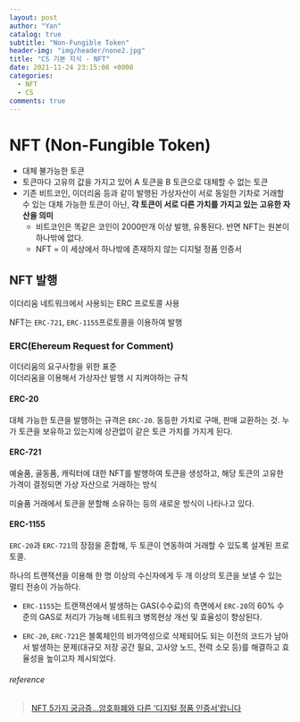 ```yaml
---
layout: post
author: "Yan"
catalog: true
subtitle: "Non-Fungible Token"
header-img: "img/header/none2.jpg"
title: "CS 기본 지식 - NFT"
date: 2021-11-24 23:15:08 +0000
categories:
  - NFT
  - CS
comments: true
---
```


# NFT (Non-Fungible Token)

- 대체 불가능한 토큰
- 토큰마다 고유의 값을 가지고 있어 A 토큰을 B 토큰으로 대체할 수 없는 토큰
- 기존 비트코인, 이더리움 등과 같이 발행된 가상자산이 서로 동일한 기차로 거래할 수 있는 대체 가능한 토큰이 아닌, **각 토큰이 서로 다른 가치를 가지고 있는 고유한 자산을 의미**
  - 비트코인은 똑같은 코인이 2000만개 이상 발행, 유통된다. 반면 NFT는 원본이 하나밖에 없다.
  - NFT = 이 세상에서 하나밖에 존재하지 않는 디지털 정품 인증서

## NFT 발행

이더리움 네트워크에서 사용되는 ERC 프로토콜 사용

NFT는 `ERC-721`, `ERC-1155`프로토콜을 이용하여 발행

### ERC(Ehereum Request for Comment)

이더리움의 요구사항을 위한 표준  
이더리움을 이용해서 가상자산 발행 시 지켜야하는 규칙

#### ERC-20

대체 가능한 토큰을 발행하는 규격은 `ERC-20`. 동등한 가치로 구매, 판매 교환하는 것. 누가 토큰을 보유하고 있는지에 상관없이 같은 토큰 가치를 가지게 된다.

#### ERC-721

예술품, 골동품, 캐릭터에 대한 NFT를 발행하여 토큰을 생성하고, 해당 토큰의 고유한 가격이 결정되면 가상 자산으로 거래하는 방식

미술품 거래에서 토큰을 분할해 소유하는 등의 새로운 방식이 나타나고 있다.

#### ERC-1155

`ERC-20`과 `ERC-721`의 장점을 혼합해, 두 토큰이 연동하여 거래할 수 있도록 설계된 프로토콜.

하나의 트랜잭션을 이용해 한 명 이상의 수신자에게 두 개 이상의 토큰을 보낼 수 있는 멀티 전송이 가능하다.

- `ERC-1155`는 트랜잭션에서 발생하는 GAS(수수료)의 측면에서 `ERC-20`의 60% 수준의 GAS로 처리가 가능해 네트워크 병목현상 개선 및 효율성이 향상된다.

- `ERC-20`, `ERC-721`은 블록체인의 비가역성으로 삭제되어도 되는 이전의 코드가 남아서 발생하는 문제(대규모 저장 공간 필요, 고사양 노드, 전력 소모 등)를 해결하고 효율성을 높이고자 제시되었다.

###### reference

> [NFT 5가지 궁금증…암호화폐와 다른 ‘디지털 정품 인증서’랍니다](https://www.mk.co.kr/news/economy/view/2021/08/841954/)
